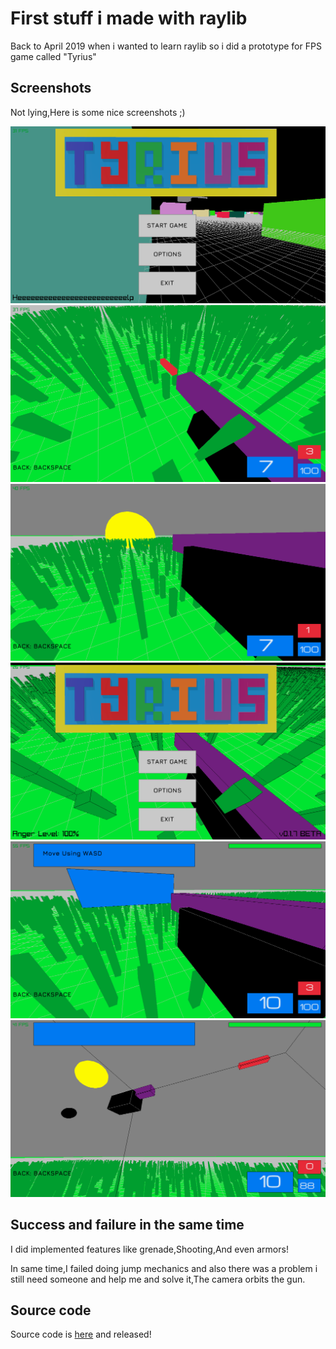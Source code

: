 # First stuff i made with raylib

Back to April 2019 when i wanted to learn raylib so i did a prototype for FPS game called "Tyrius"

## Screenshots
Not lying,Here is some nice screenshots ;)

<img src="https://github.com/Rabios/Rabios/blob/master/tyrius_screenshot_1.png">
<img src="https://github.com/Rabios/Rabios/blob/master/tyrius_screenshot_10.png">
<img src="https://github.com/Rabios/Rabios/blob/master/tyrius_screenshot_11.png">
<img src="https://github.com/Rabios/Rabios/blob/master/tyrius_screenshot_13.png">
<img src="https://github.com/Rabios/Rabios/blob/master/tyrius_screenshot_28.png">
<img src="https://github.com/Rabios/Rabios/blob/master/tyrius_screenshot_32.png">

## Success and failure in the same time
I did implemented features like grenade,Shooting,And even armors!

In same time,I failed doing jump mechanics and also there was a problem i still need someone and help me and solve it,The camera orbits the gun.

## Source code
Source code is [here](https://github.com/Rabios/Tyrius) and released!
